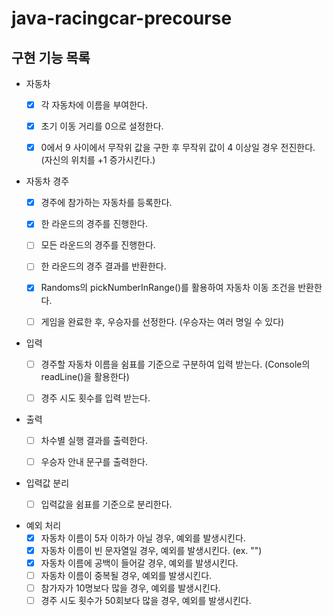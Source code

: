 # java-racingcar-precourse

## 구현 기능 목록

- 자동차
    - [x] 각 자동차에 이름을 부여한다.
    - [x] 초기 이동 거리를 0으로 설정한다.
    - [x] 0에서 9 사이에서 무작위 값을 구한 후 무작위 값이 4 이상일 경우 전진한다. (자신의 위치를 +1 증가시킨다.)


- 자동차 경주
    - [x] 경주에 참가하는 자동차를 등록한다.
    - [x] 한 라운드의 경주를 진행한다.
    - [ ] 모든 라운드의 경주를 진행한다.
    - [ ] 한 라운드의 경주 결과를 반환한다.
    - [x] Randoms의 pickNumberInRange()를 활용하여 자동차 이동 조건을 반환한다.
    - [ ] 게임을 완료한 후, 우승자를 선정한다. (우승자는 여러 명일 수 있다)


- 입력
    - [ ] 경주할 자동차 이름을 쉼표를 기준으로 구분하여 입력 받는다.
      (Console의 readLine()을 활용한다)
    - [ ] 경주 시도 횟수를 입력 받는다.


- 출력
    - [ ] 차수별 실행 결과를 출력한다.
    - [ ] 우승자 안내 문구를 출력한다.


- 입력값 분리
    - [ ] 입력값을 쉼표를 기준으로 분리한다.


- 예외 처리
    - [x] 자동차 이름이 5자 이하가 아닐 경우, 예외를 발생시킨다.
    - [x] 자동차 이름이 빈 문자열일 경우, 예외를 발생시킨다. (ex. "")
    - [x] 자동차 이름에 공백이 들어갈 경우, 예외를 발생시킨다.
    - [ ] 자동차 이름이 중복될 경우, 예외를 발생시킨다.
    - [ ] 참가자가 10명보다 많을 경우, 예외를 발생시킨다.
    - [ ] 경주 시도 횟수가 50회보다 많을 경우, 예외를 발생시킨다.